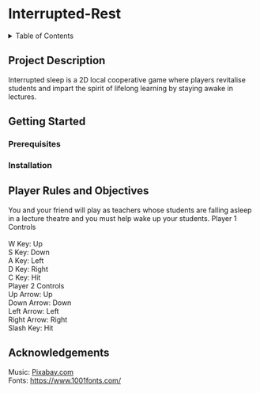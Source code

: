 # Interrupted-Rest

<details>
<summary>Table of Contents</summary>
<br>
*Project Description
<br>
*Getting Started
<br>
*Player Rules and Objectives
<br>
*Acknowledgements
</details>

## Project Description
Interrupted sleep is a 2D local cooperative game where players revitalise students and impart the spirit of lifelong learning by staying awake in lectures.

## Getting Started
### Prerequisites

### Installation

## Player Rules and Objectives
You and your friend will play as teachers whose students are falling asleep in a lecture theatre and you must help wake up your students.
Player 1 Controls  
<br>
W Key: Up 
<br>
S Key: Down 
<br>
A Key: Left 
<br>
D Key: Right 
<br>
C Key: Hit 
<br>
Player 2 Controls 
<br>
Up Arrow: Up
<br>
Down Arrow: Down
<br>
Left Arrow: Left &emsp;
<br>
Right Arrow: Right
<br>
Slash Key: Hit

## Acknowledgements
Music: [Pixabay.com](https://pixabay.com/)
<br>
Fonts: https://www.1001fonts.com/
